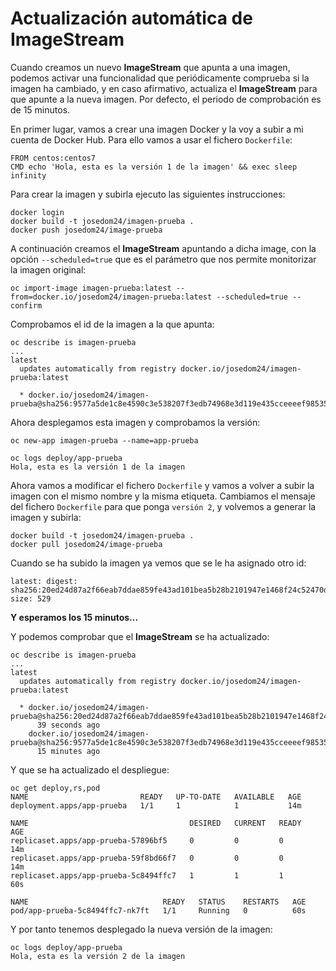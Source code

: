 # Actualización automática de ImageStream

Cuando creamos un nuevo **ImageStream** que apunta a una imagen, podemos activar una funcionalidad que periódicamente comprueba si la imagen ha cambiado, y en caso afirmativo, actualiza el **ImageStream** para que apunte a la nueva imagen. Por defecto, el periodo de comprobación es de 15 minutos.

En primer lugar, vamos a crear una imagen Docker y la voy a subir a mi cuenta de Docker Hub. Para ello vamos a usar el fichero `Dockerfile`:

```
FROM centos:centos7
CMD echo 'Hola, esta es la versión 1 de la imagen' && exec sleep infinity
```

Para crear la imagen y subirla ejecuto las siguientes instrucciones:

    docker login
    docker build -t josedom24/imagen-prueba .
    docker push josedom24/image-prueba

A continuación creamos el **ImageStream** apuntando a dicha image, con la opción `--scheduled=true` que es el parámetro que nos permite monitorizar la imagen original:

    oc import-image imagen-prueba:latest --from=docker.io/josedom24/imagen-prueba:latest --scheduled=true --confirm

Comprobamos el id de la imagen a la que apunta:

    oc describe is imagen-prueba
    ...
    latest
      updates automatically from registry docker.io/josedom24/imagen-prueba:latest

      * docker.io/josedom24/imagen-prueba@sha256:9577a5de1c8e4590c3e538207f3edb74968e3d119e435cceeeef9853528ab761


Ahora desplegamos esta imagen y comprobamos la versión:

    oc new-app imagen-prueba --name=app-prueba
    
    oc logs deploy/app-prueba
    Hola, esta es la versión 1 de la imagen

Ahora vamos a modificar el fichero `Dockerfile` y vamos a volver a subir la imagen con el mismo nombre y la misma etiqueta. Cambiamos el mensaje del fichero `Dockerfile` para que ponga `versión 2`, y volvemos a generar la imagen y subirla:

    docker build -t josedom24/imagen-prueba .
    docker pull josedom24/image-prueba   

Cuando se ha subido la imagen ya vemos que se le ha asignado otro id:
    
    latest: digest: sha256:20ed24d87a2f66eab7ddae859fe43ad101bea5b28b2101947e1468f24c52470d size: 529

**Y esperamos los 15 minutos...**

Y podemos comprobar que el **ImageStream** se ha actualizado:

    oc describe is imagen-prueba
    ...
    latest
      updates automatically from registry docker.io/josedom24/imagen-prueba:latest

      * docker.io/josedom24/imagen-prueba@sha256:20ed24d87a2f66eab7ddae859fe43ad101bea5b28b2101947e1468f24c52470d
          39 seconds ago
        docker.io/josedom24/imagen-prueba@sha256:9577a5de1c8e4590c3e538207f3edb74968e3d119e435cceeeef9853528ab761
          15 minutes ago

Y que se ha actualizado el despliegue:

    oc get deploy,rs,pod
    NAME                         READY   UP-TO-DATE   AVAILABLE   AGE
    deployment.apps/app-prueba   1/1     1            1           14m

    NAME                                    DESIRED   CURRENT   READY   AGE
    replicaset.apps/app-prueba-57896bf5     0         0         0       14m
    replicaset.apps/app-prueba-59f8bd66f7   0         0         0       14m
    replicaset.apps/app-prueba-5c8494ffc7   1         1         1       60s

    NAME                              READY   STATUS    RESTARTS   AGE
    pod/app-prueba-5c8494ffc7-nk7ft   1/1     Running   0          60s

Y por tanto tenemos desplegado la nueva versión de la imagen:

    oc logs deploy/app-prueba
    Hola, esta es la versión 2 de la imagen

